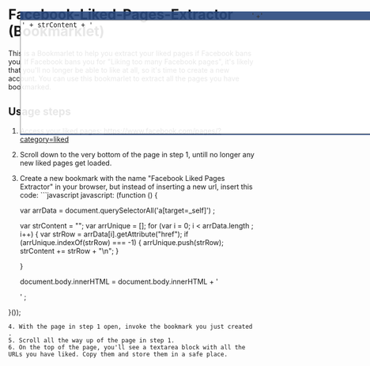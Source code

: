 # Facebook-Liked-Pages-Extractor (Bookmarklet)
This is a Bookmarlet to help you extract your liked pages if Facebook bans you.
If Facebook bans you for "Liking too many Facebook pages", it's likely that you'll no longer be able to like at all, so it's time to create a new account. You can use this bookmarlet to extract all the pages you have bookmarked.

## Usage steps
1. Access your liked pages:  https://www.facebook.com/pages/?category=liked
2. Scroll down to the very bottom of the page in step 1, untill no longer any new liked pages get loaded. 
3. Create a new bookmark with the name "Facebook Liked Pages Extractor" in your browser, but instead of inserting a new url, insert this code: ```javascript
javascript: (function () { 

	var arrData = document.querySelectorAll('a[target=_self]') ;

	var strContent = "";
	var arrUnique = [];
	for (var i = 0; i < arrData.length ; i++) {
		var strRow = arrData[i].getAttribute("href");
		if (arrUnique.indexOf(strRow) === -1) {
			arrUnique.push(strRow);
			strContent += strRow + "\n";
		}
		
	}
	
	document.body.innerHTML = document.body.innerHTML +
	'<div style="position:absolute;width:100%;height:250px;top:100px;opacity:0.9;z-index:10000;background:#29487d;text-align:center;">'
	+'<textarea cols="185" rows="15">' + strContent +  '</textarea></div>' ;
  
}());
```
4. With the page in step 1 open, invoke the bookmark you just created .
5. Scroll all the way up of the page in step 1.
6. On the top of the page, you'll see a textarea block with all the URLs you have liked. Copy them and store them in a safe place.





